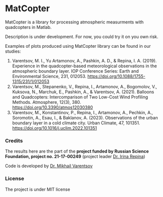# MatCopter

MatCopter is a library for processing atmospheric measurments with quadcopters in Matlab.

Description is under development. For now, you could try it on you own risk.

Examples of plots produced using MatCopter library can be found in our studies:
1) Varentsov, M. I., Yu Artamonov, A., Pashkin, A. D., & Repina, I. A. (2019). Experience in the quadcopter-based meteorological observations in the atmospheric boundary layer. IOP Conference Series: Earth and Environmental Science, 231, 012053. https://doi.org/10.1088/1755-1315/231/1/012053
2) Varentsov, M., Stepanenko, V., Repina, I., Artamonov, A., Bogomolov, V., Kuksova, N., Marchuk, E., Pashkin, A., & Varentsov, A. (2021). Balloons and Quadcopters: Intercomparison of Two Low-Cost Wind Profiling Methods. Atmosphere, 12(3), 380. https://doi.org/10.3390/atmos12030380
3) Varentsov, M., Konstantinov, P., Repina, I., Artamonov, A., Pechkin, A., Soromotin, A., Esau, I., & Baklanov, A. (2023). Observations of the urban boundary layer in a cold climate city. Urban Climate, 47, 101351. https://doi.org/10.1016/j.uclim.2022.101351


### Credits
The results here are the part of the __project funded by Russian Science Foundation, project no. 21-17-00249__ (project leader [Dr. Irina Repina](https://www.researchgate.net/profile/Irina-Repina))

Code is developed by [Dr. Mikhail Varentsov](https://www.researchgate.net/profile/Mikhail-Varentsov-2)

### License
The project is under MIT license



